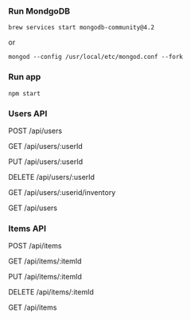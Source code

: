 ### Run MondgoDB

`brew services start mongodb-community@4.2`

or

`mongod --config /usr/local/etc/mongod.conf --fork`


### Run app

`npm start`


### Users API

POST /api/users

GET /api/users/:userId

PUT /api/users/:userId

DELETE /api/users/:userId

GET /api/users/:userid/inventory

GET /api/users


### Items API

POST /api/items

GET /api/items/:itemId

PUT /api/items/:itemId

DELETE /api/items/:itemId

GET /api/items